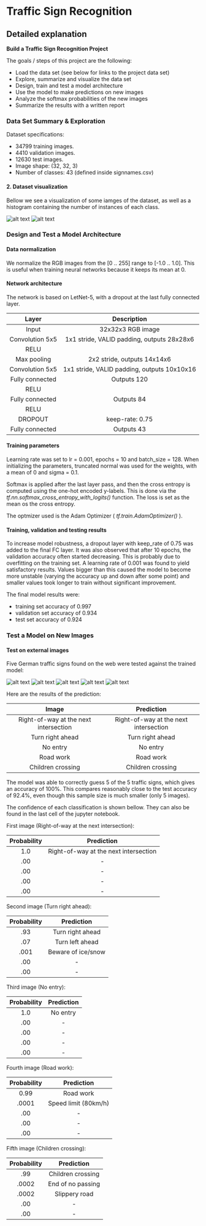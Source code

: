 # **Traffic Sign Recognition** 

## Detailed explanation

**Build a Traffic Sign Recognition Project**

The goals / steps of this project are the following:
* Load the data set (see below for links to the project data set)
* Explore, summarize and visualize the data set
* Design, train and test a model architecture
* Use the model to make predictions on new images
* Analyze the softmax probabilities of the new images
* Summarize the results with a written report


### Data Set Summary & Exploration

Dataset specifications:

* 34799 training images.
* 4410 validation images. 
* 12630 test images.
* Image shape: (32, 32, 3)
* Number of classes: 43 (defined inside signnames.csv)

#### 2. Dataset visualization

Bellow we see a visualization of some iamges of the dataset, as well as a histogram containing the number of instances of each class. 

![alt text](examples/dataset-images.png)
![alt text](examples/dataset-hist.png)

### Design and Test a Model Architecture

#### Data normalization

We normalize the RGB images from the [0 .. 255] range to [-1.0 .. 1.0]. This is useful when training neural networks because it keeps its mean at 0. 

#### Network architecture

The network is based on LetNet-5, with a dropout at the last fully connected layer. 

| Layer         		|     Description	        					| 
|:---------------------:|:---------------------------------------------:| 
| Input         		| 32x32x3 RGB image   							| 
| Convolution 5x5     	| 1x1 stride, VALID padding, outputs 28x28x6 	|
| RELU					|												|
| Max pooling	      	| 2x2 stride,  outputs 14x14x6				    |
| Convolution 5x5	    | 1x1 stride, VALID padding, outputs 10x10x16   |
| Fully connected		| Outputs 120       							|
| RELU				    |         									    |
| Fully connected	    | Outputs 84									|
| RELU					| 											    |
| DROPOUT               | keep-rate: 0.75                               |
| Fully connected       | Outputs 43                                    |
 


#### Training parameters

Learning rate was set to lr = 0.001, epochs = 10 and batch_size = 128. When initializing the parameters, truncated normal was used for the weights, with a mean of 0 and sigma = 0.1. 

Softmax is applied after the last layer pass, and then the cross entropy is computed using the one-hot encoded y-labels. This is done via the *tf.nn.softmax_cross_entropy_with_logits()* function. The loss is set as the mean os the cross entropy. 

The optmizer used is the Adam Optimizer ( *tf.train.AdamOptimizer()* ).

#### Training, validation and testing results

To increase model robustness, a dropout layer with keep_rate of 0.75 was added to the final FC layer. It was also observed that after 10 epochs, the validation accuracy often started decreasing. This is probably due to overfitting on the training set. A learning rate of 0.001 was found to yield satisfactory results. Values bigger than this caused the model to become more unstable (varying the accuracy up and down after some point) and smaller values took longer to train without significant improvement. 

The final model results were:
* training set accuracy of 0.997
* validation set accuracy of 0.934
* test set accuracy of 0.924

### Test a Model on New Images

#### Test on external images

Five German traffic signs found on the web were tested against the trained model:

![alt text](test_images/sign1.jpg) ![alt text](test_images/sign2.jpg) ![alt text](test_images/sign3.jpg) ![alt text](test_images/sign4.jpg) ![alt text](test_images/sign5.jpg) 

Here are the results of the prediction:

| Image			        |     Prediction	        			                		| 
|:---------------------:|:-------------------------------------------------------------:| 
| Right-of-way at the next intersection	   | Right-of-way at the next intersection      | 
| Turn right ahead     			           | Turn right ahead 							|
| No entry					               | No entry									|
| Road work	      		                   | Road work					 				|
| Children crossing		                   | Children crossing    	|


The model was able to correctly guess 5 of the 5 traffic signs, which gives an accuracy of 100%. This compares reasonably close to the test accuracy of 92.4%, even though this sample size is much smaller (only 5 images). 

The confidence of each classification is shown bellow. They can also be found in the last cell of the jupyter notebook. 

First image (Right-of-way at the next intersection): 

| Probability         	|     Prediction	        					| 
|:---------------------:|:---------------------------------------------:| 
| 1.0         			| Right-of-way at the next intersection   									| 
| .00     				| - 										|
| .00					| -											|
| .00	      			| -					 				|
| .00				    | -      							|


Second image (Turn right ahead): 

| Probability         	|     Prediction	        					| 
|:---------------------:|:---------------------------------------------:| 
| .93         			| Turn right ahead   									| 
| .07     				| Turn left ahead 										|
| .001					| Beware of ice/snow					|
| .00	      			| -					 				|
| .00				    | -      							|

Third image (No entry): 

| Probability         	|     Prediction	        					| 
|:---------------------:|:---------------------------------------------:| 
| 1.0         			| No entry   									| 
| .00     				| -										|
| .00					| -											|
| .00	      			| - 					 				|
| .00				    | -       							|

Fourth image (Road work): 

| Probability         	|     Prediction	        					| 
|:---------------------:|:---------------------------------------------:| 
| 0.99         			| Road work   									| 
| .0001     			| Speed limit (80km/h) 							|
| .00					| -											|
| .00	      			| -					 				|
| .00				    | -      							|

Fifth image (Children crossing): 

| Probability         	|     Prediction	        					| 
|:---------------------:|:---------------------------------------------:| 
| .99         			| Children crossing   						| 
| .0002     			| End of no passing 							|
| .0002					| Slippery road								|
| .00	      			| -				 				   |
| .00				    | -      							|




